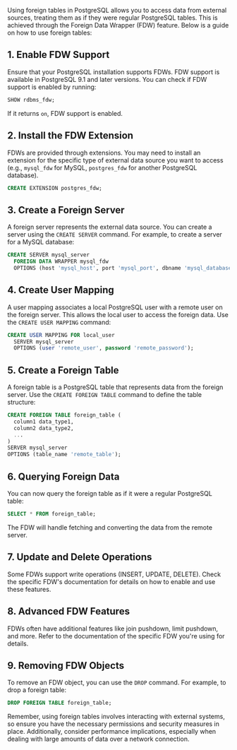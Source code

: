Using foreign tables in PostgreSQL allows you to access data from external sources, treating them as if they were regular PostgreSQL tables. This is achieved through the Foreign Data Wrapper (FDW) feature. Below is a guide on how to use foreign tables:

## 1. **Enable FDW Support**

Ensure that your PostgreSQL installation supports FDWs. FDW support is available in PostgreSQL 9.1 and later versions. You can check if FDW support is enabled by running:

```sql
SHOW rdbms_fdw;
```

If it returns `on`, FDW support is enabled.

## 2. **Install the FDW Extension**

FDWs are provided through extensions. You may need to install an extension for the specific type of external data source you want to access (e.g., `mysql_fdw` for MySQL, `postgres_fdw` for another PostgreSQL database). 

```sql
CREATE EXTENSION postgres_fdw;
```

## 3. **Create a Foreign Server**

A foreign server represents the external data source. You can create a server using the `CREATE SERVER` command. For example, to create a server for a MySQL database:

```sql
CREATE SERVER mysql_server
  FOREIGN DATA WRAPPER mysql_fdw
  OPTIONS (host 'mysql_host', port 'mysql_port', dbname 'mysql_database');
```

## 4. **Create User Mapping**

A user mapping associates a local PostgreSQL user with a remote user on the foreign server. This allows the local user to access the foreign data. Use the `CREATE USER MAPPING` command:

```sql
CREATE USER MAPPING FOR local_user
  SERVER mysql_server
  OPTIONS (user 'remote_user', password 'remote_password');
```

## 5. **Create a Foreign Table**

A foreign table is a PostgreSQL table that represents data from the foreign server. Use the `CREATE FOREIGN TABLE` command to define the table structure:

```sql
CREATE FOREIGN TABLE foreign_table (
  column1 data_type1,
  column2 data_type2,
  ...
)
SERVER mysql_server
OPTIONS (table_name 'remote_table');
```

## 6. **Querying Foreign Data**

You can now query the foreign table as if it were a regular PostgreSQL table:

```sql
SELECT * FROM foreign_table;
```

The FDW will handle fetching and converting the data from the remote server.

## 7. **Update and Delete Operations**

Some FDWs support write operations (INSERT, UPDATE, DELETE). Check the specific FDW's documentation for details on how to enable and use these features.

## 8. **Advanced FDW Features**

FDWs often have additional features like join pushdown, limit pushdown, and more. Refer to the documentation of the specific FDW you're using for details.

## 9. **Removing FDW Objects**

To remove an FDW object, you can use the `DROP` command. For example, to drop a foreign table:

```sql
DROP FOREIGN TABLE foreign_table;
```

Remember, using foreign tables involves interacting with external systems, so ensure you have the necessary permissions and security measures in place. Additionally, consider performance implications, especially when dealing with large amounts of data over a network connection.
